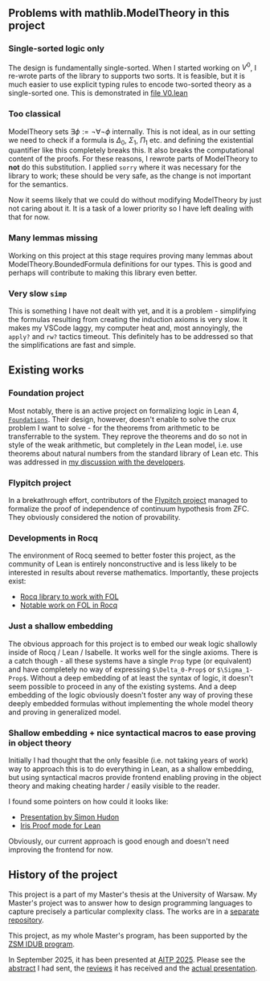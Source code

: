 ## 

## Problems with mathlib.ModelTheory in this project
### Single-sorted logic only
The design is fundamentally single-sorted. When I started working on $V^0$, I re-wrote parts of the library to supports two sorts. It is feasible, but it is much easier to use explicit typing rules to encode two-sorted theory as a single-sorted one.
This is demonstrated in [file V0.lean](BoundedArithmetic/V0.lean)

### Too classical
ModelTheory sets $\exists \phi := \neg \forall \neg \phi$ internally. This is not ideal, as in our setting we need to check if a formula is $\Delta_0$, $\Sigma_1$\, $\Pi_1$ etc. and defining the existential quantifier like this completely breaks this. It also breaks the computational content of the proofs. For these reasons, I rewrote parts of ModelTheory to **not** do this substitution. I applied `sorry` where it was necessary for the library to work; these should be very safe, as the change is not important for the semantics.

Now it seems likely that we could do without modifying ModelTheory by just not caring about it. It is a task of a lower priority so I have left dealing with that for now.

### Many lemmas missing
Working on this project at this stage requires proving many lemmas about ModelTheory.BoundedFormula definitions for our types. This is good and perhaps will contribute to making this library even better.

### Very slow `simp`
This is something I have not dealt with yet, and it is a problem - simplifying the formulas resulting from creating the
induction axioms is very slow. It makes my VSCode laggy, my computer heat and, most annoyingly, the `apply?` and `rw?` tactics timeout. This definitely has to be addressed so that the simplifications are fast and simple.

## Existing works
### Foundation project
Most notably, there is an active project on formalizing logic in Lean 4, [`Foundations`](https://github.com/FormalizedFormalLogic/Foundation).
Their design, however, doesn't enable to solve the crux problem I want to solve - for the
theorems from arithmetic to be transferrable to the system. They reprove the theorems
and do so not in style of the weak arithmetic, but completely in *the* Lean model,
i.e. use theorems about natural numbers from the standard library of Lean etc.
This was addressed in [my discussion with the developers](https://github.com/orgs/FormalizedFormalLogic/discussions/358).

### Flypitch project
In a brekathrough effort, contributors of the [Flypitch project](https://github.com/flypitch/flypitch) managed to formalize the proof of
independence of continuum hypothesis from ZFC. They obviously considered the notion of provability. 

### Developments in Rocq
The environment of Rocq seemed to better foster this project, as the community of Lean is entirely nonconstructive and is
less likely to be interested in results about reverse mathematics. Importantly, these projects exist:
- [Rocq library to work with FOL](https://github.com/uds-psl/coq-library-fol.git)
- [Notable work on FOL in Rocq](https://ps.uni-saarland.de/~bailitis/bachelor.php)

### Just a shallow embedding
The obvious approach for this project is to embed our weak logic shallowly inside of Rocq / Lean / Isabelle.
It works well for the single axioms. There is a catch though - all these systems have a single `Prop` type (or equivalent)
and have completely no way of expressing `$\Delta_0-Prop$` or `$\Sigma_1-Prop$`. Without a deep embedding of at least the
syntax of logic, it doesn't seem possible to proceed in any of the existing systems. And a deep embedding of the logic obviously doesn't foster any way of proving these deeply embedded formulas without implementing the whole model theory
and proving in generalized model.

### Shallow embedding + nice syntactical macros to ease proving in object theory
Initially I had thought that the only feasible (i.e. not taking years of work) way to approach this is to
do everything in Lean, as a shallow embedding, but using syntactical macros provide frontend enabling
proving in the object theory and making cheating harder / easily visible to the reader.

I found some pointers on how could it looks like:
- [Presentation by Simon Hudon](https://lean-forward.github.io/lean-together/2019/slides/hudon.pdf)
- [Iris Proof mode for Lean](https://github.com/leanprover-community/iris-lean/blob/master/src/Iris/ProofMode/Display.lean)

Obviously, our current approach is good enough and doesn't need improving the frontend for now.

## History of the project
This project is a part of my Master's thesis at the University of Warsaw.
My Master's project was to answer how to design programming languages to capture precisely a particular complexity class.
The works are in a [separate repository](https://github.com/ruplet/oracles).

This project, as my whole Master's program, has been supported by the [ZSM IDUB program](https://inicjatywadoskonalosci.uw.edu.pl/dzialania/iii-2-2/ios/).

In September 2025, it has been presented at [AITP 2025](https://aitp-conference.org/2025/).
Please see the [abstract](aitp-abstract.md) I had sent, the [reviews](aitp-reviews.md) it has received and the [actual presentation](aitp-presentation.pdf).